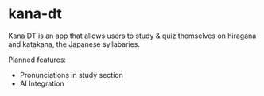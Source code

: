# kana-dt
Kana DT is an app that allows users to study & quiz themselves on hiragana and katakana, the Japanese syllabaries.

Planned features:
- Pronunciations in study section
- AI Integration
